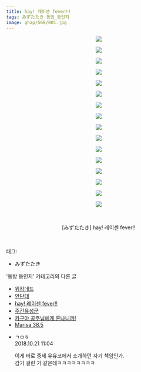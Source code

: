 ```yaml
---
title: hay! 레이센 fever!!
tags: みずたたき 동방_동인지
image: ghap/568/001.jpg
---
```

<div class="article">
<p style="text-align: center; clear: none; float: none;"><img src="{{ site.nasurl }}/ghap/568/001.jpg"/></p>
<p style="text-align: center; clear: none; float: none;"><img src="{{ site.nasurl }}/ghap/568/002.jpg"/></p>
<p style="text-align: center; clear: none; float: none;"><img src="{{ site.nasurl }}/ghap/568/003.jpg"/></p>
<p style="text-align: center; clear: none; float: none;"><img src="{{ site.nasurl }}/ghap/568/004.jpg"/></p>
<p style="text-align: center; clear: none; float: none;"><img src="{{ site.nasurl }}/ghap/568/005.jpg"/></p>
<p style="text-align: center; clear: none; float: none;"><img src="{{ site.nasurl }}/ghap/568/006.jpg"/></p>
<p style="text-align: center; clear: none; float: none;"><img src="{{ site.nasurl }}/ghap/568/007.jpg"/></p>
<p style="text-align: center; clear: none; float: none;"><img src="{{ site.nasurl }}/ghap/568/008.jpg"/></p>
<p style="text-align: center; clear: none; float: none;"><img src="{{ site.nasurl }}/ghap/568/009.jpg"/></p>
<p style="text-align: center; clear: none; float: none;"><img src="{{ site.nasurl }}/ghap/568/010.jpg"/></p>
<p style="text-align: center; clear: none; float: none;"><img src="{{ site.nasurl }}/ghap/568/011.jpg"/></p>
<p style="text-align: center; clear: none; float: none;"><img src="{{ site.nasurl }}/ghap/568/012.jpg"/></p>
<p style="text-align: center; clear: none; float: none;"><img src="{{ site.nasurl }}/ghap/568/013.jpg"/></p>
<p style="text-align: center; clear: none; float: none;"><img src="{{ site.nasurl }}/ghap/568/014.jpg"/></p>
<p style="text-align: center; clear: none; float: none;"><img src="{{ site.nasurl }}/ghap/568/015.jpg"/></p>
<p style="text-align: center; clear: none; float: none;"><img src="{{ site.nasurl }}/ghap/568/016.jpg"/></p>
<p style="text-align: center; clear: none; float: none;"><br/></p>
<p style="text-align: center; clear: none; float: none;">[みずたたき] hay! 레이센 fever!!</p>
<p><br/></p>
</div><div class="tagTrail">
<p>태그: </p>
<ul>
<li>みずたたき</li>
</ul>
</div><div class="another">
<p>'동방 동인지' 카테고리의 다른 글</p>
<ul>
<li><a href="/2016-06-26-ghap_570">워킹데드</a></li>
<li><a href="/2016-06-26-ghap_569">안단테</a></li>
<li><a href="/2016-06-26-ghap_568">hay! 레이센 fever!!</a></li>
<li><a href="/2016-06-26-ghap_567">주간유성군</a></li>
<li><a href="/2016-06-26-ghap_566">카구야 공주님에게 혼나니까!</a></li>
<li><a href="/2016-06-26-ghap_565">Marisa 38.5</a></li>
</ul>
</div><div class="cb_module cb_fluid">
<div class="cb_wrt cb_profile">
<div class="comment">
<ul>
<li class="cb_thumb_off" id="comment15359083">
<div class="cb_comment_area">
<div class="cb_info_area">
<div class="cb_section">
<span class="cb_nick_name">ㄱㅁㅎ</span>
</div>
<div class="cb_section">
<span class="cb_date">2018.10.21 11:04 </span>
</div>
</div>
<div class="cb_dsc_comment">
<p class="cb_dsc">
											이게 바로 중세 유유코에서 소개하던 자기 책임인가.<br/>
감기 걸린 거 같은데ㅋㅋㅋㅋㅋㅋㅋㅋ
										</p>
</div>
</div></li>
</ul>
</div>
</div><!-- commentList close -->
</div>